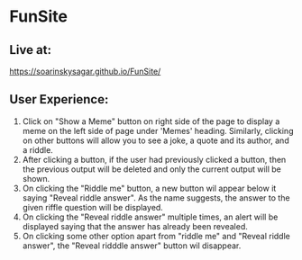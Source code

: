 # FunSite

## Live at:
https://soarinskysagar.github.io/FunSite/

## User Experience:
1. Click on "Show a Meme" button on right side of the page to display a meme on the left side of page under 'Memes' heading. Similarly, clicking on other buttons will allow you to see a joke, a quote and its author, and a riddle.
2. After clicking a button, if the user had previously clicked a button, then the previous output will be deleted and only the current output will be shown.
3. On clicking the "Riddle me" button, a new button wil appear below it saying "Reveal riddle answer". As the name suggests, the answer to the given riffle question will be displayed.
4. On clicking the "Reveal riddle answer" multiple times, an alert will be displayed saying that the answer has already been revealed. 
5. On clicking some other option apart from "riddle me" and "Reveal riddle answer", the "Reveal ridddle answer" button wil disappear.
